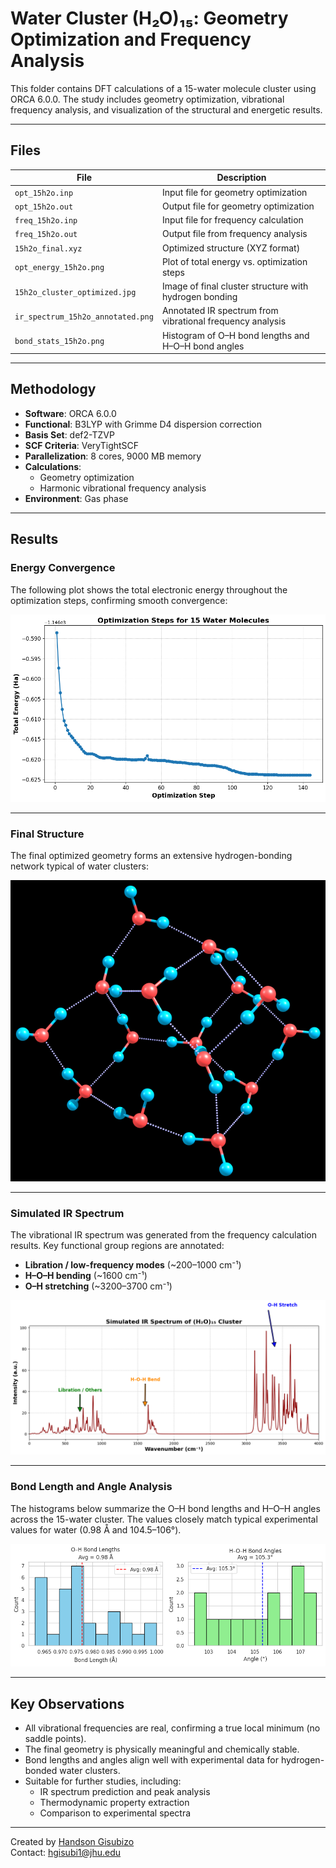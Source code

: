 # Water Cluster (H₂O)₁₅: Geometry Optimization and Frequency Analysis

This folder contains DFT calculations of a 15-water molecule cluster using ORCA 6.0.0. The study includes geometry optimization, vibrational frequency analysis, and visualization of the structural and energetic results.

---

## Files

| File                              | Description |
|-----------------------------------|-------------|
| `opt_15h2o.inp`                   | Input file for geometry optimization |
| `opt_15h2o.out`                   | Output file for geometry optimization |
| `freq_15h2o.inp`                  | Input file for frequency calculation |
| `freq_15h2o.out`                  | Output file from frequency analysis |
| `15h2o_final.xyz`                 | Optimized structure (XYZ format) |
| `opt_energy_15h2o.png`            | Plot of total energy vs. optimization steps |
| `15h2o_cluster_optimized.jpg`     | Image of final cluster structure with hydrogen bonding |
| `ir_spectrum_15h2o_annotated.png` | Annotated IR spectrum from vibrational frequency analysis |
| `bond_stats_15h2o.png`            | Histogram of O–H bond lengths and H–O–H bond angles |

---

## Methodology

- **Software**: ORCA 6.0.0
- **Functional**: B3LYP with Grimme D4 dispersion correction
- **Basis Set**: def2-TZVP
- **SCF Criteria**: VeryTightSCF
- **Parallelization**: 8 cores, 9000 MB memory
- **Calculations**:
  - Geometry optimization
  - Harmonic vibrational frequency analysis
- **Environment**: Gas phase

---

## Results

### Energy Convergence

The following plot shows the total electronic energy throughout the optimization steps, confirming smooth convergence:

![Optimization Energy](opt_energy_15h2o.png)

---

### Final Structure

The final optimized geometry forms an extensive hydrogen-bonding network typical of water clusters:

![Optimized Cluster Structure](15h2o_cluster_optimized.jpg)

---

### Simulated IR Spectrum

The vibrational IR spectrum was generated from the frequency calculation results. Key functional group regions are annotated:

- **Libration / low-frequency modes** (~200–1000 cm⁻¹)
- **H–O–H bending** (~1600 cm⁻¹)
- **O–H stretching** (~3200–3700 cm⁻¹)

![Simulated IR Spectrum](ir_spectrum_15h2o_annotated.png)

---

### Bond Length and Angle Analysis

The histograms below summarize the O–H bond lengths and H–O–H angles across the 15-water cluster. The values closely match typical experimental values for water (0.98 Å and 104.5–106°).

![Bond Length and Angle Distribution](bond_stats_15h2o.png)

---

## Key Observations

- All vibrational frequencies are real, confirming a true local minimum (no saddle points).
- The final geometry is physically meaningful and chemically stable.
- Bond lengths and angles align well with experimental data for hydrogen-bonded water clusters.
- Suitable for further studies, including:
  - IR spectrum prediction and peak analysis
  - Thermodynamic property extraction
  - Comparison to experimental spectra

---

Created by [Handson Gisubizo](https://github.com/handsongisubizo)  
Contact: hgisubi1@jhu.edu
